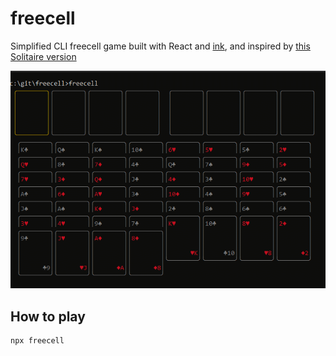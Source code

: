# freecell

Simplified CLI freecell game built with React and [ink](https://github.com/vadimdemedes/ink), and inspired by [this Solitaire version](https://github.com/zephraph/solitaire)

![freecell](assets/freecell.gif)

## How to play

```
npx freecell
```
